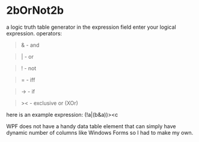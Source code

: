 # 2bOrNot2b
a logic truth table generator
in the expression field enter your logical expression.
operators:

> &   - and
 
> |   - or
 
> !   - not
 
> =   - iff
 
> ->  - if
 
> \>< - exclusive or (XOr)

here is an example expression: (!a|(b&a))><c

WPF does not have a handy data table element that can simply have dynamic number of columns like Windows Forms so I had to make my own.
